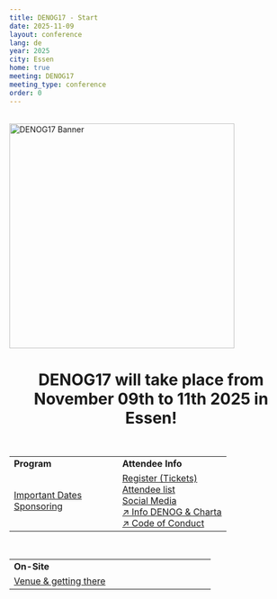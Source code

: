 ```yaml
---
title: DENOG17 - Start
date: 2025-11-09
layout: conference
lang: de
year: 2025
city: Essen
home: true
meeting: DENOG17
meeting_type: conference
order: 0
---
```


<br />

<img src="{{ site.url }}/images/meetings/denog17/denog17_banner.jpg" alt="DENOG17 Banner" width="400px" class="img-fluid">
<br />

<center>
    <h1>DENOG17 will take place from November 09th to 11th 2025 in Essen!</h1>
</center>

<br />

<!-- <b>Overview of conference website:</b><br /> -->
<table border="0" width="100%">
<tr>
 <td width="50%"><b>Program</b></td>
 <td width="50%"><b>Attendee Info</b></td> 
</tr>
<tr>
 <td>
  <a href="important_dates.html">Important Dates </a><br />
 <!-- <a href="agenda.html">Agenda</a><br />
  <a href="social.html">Social Event</a><br />
  <a href="orga.html">Orga Team & PC</a><br /> -->
  <a href="sponsoring.html">Sponsoring</a><br />
  <!-- <a href="speaker.html">Speaker Information</a><br />  -->
 </td>
 <td>
<!--  <a href="participation.html">How to participate</a><br /> -->
  <a href="tickets.html">Register (Tickets)</a><br />
<!--  <a href="workshop_registration.html">Workshop Registration</a><br /> -->
  <a href="attendees.html">Attendee list</a><br />
  <a href="socialmedia.html">Social Media</a><br />
  <a href="denoginfo.html">&#8599; Info DENOG & Charta</a><br />
  <a href="coc.html">&#8599; Code of Conduct</a><br />
<!--  <a href="press.html">Press Information</a><br/> -->
 </td> 
</tr>
</table>

<br />

<table border="0" width="100%">
<tr>
 <td width="50%"><b>On-Site</b></td>
<!--  <td width="50%"><b>Remote</b></td> -->
</tr>
<tr>
 <td>
  <a href="venue.html">Venue & getting there</a><br />
<!--  <a href="features.html">Features</a><br />
  <a href="meetmesessions.html">MeetMe-Sessions</a><br />
  <a href="hotels.html">Conference Hotel & Reservation</a><br />
  <a href="social.html">Social Events</a><br />
  <a href="hygiene_concept.html">Hygiene Concept</a><br />
  <a href="eventsupport.html">Event Support on-site</a><br />  -->
 </td>
<!-- <td>
  <a href="venueremote.html">Meeting Venue remote</a><br />
 </td> -->
</tr>
</table>
<br /><br />

